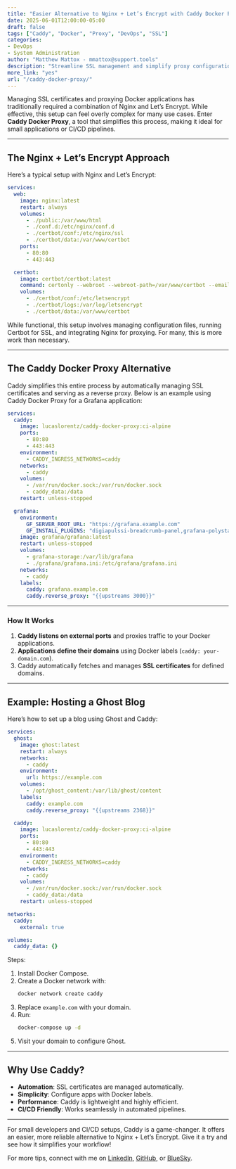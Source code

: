 ```yaml
---
title: "Easier Alternative to Nginx + Let’s Encrypt with Caddy Docker Proxy"
date: 2025-06-01T12:00:00-05:00
draft: false
tags: ["Caddy", "Docker", "Proxy", "DevOps", "SSL"]
categories:
- DevOps
- System Administration
author: "Matthew Mattox - mmattox@support.tools"
description: "Streamline SSL management and simplify proxy configuration using Caddy Docker Proxy as an alternative to Nginx and Let’s Encrypt."
more_link: "yes"
url: "/caddy-docker-proxy/"
---
```


Managing SSL certificates and proxying Docker applications has traditionally required a combination of Nginx and Let’s Encrypt. While effective, this setup can feel overly complex for many use cases. Enter **Caddy Docker Proxy**, a tool that simplifies this process, making it ideal for small applications or CI/CD pipelines.

<!--more-->

---

## The Nginx + Let’s Encrypt Approach  

Here’s a typical setup with Nginx and Let’s Encrypt:  

```yaml
services:
  web: 
    image: nginx:latest
    restart: always
    volumes:
      - ./public:/var/www/html
      - ./conf.d:/etc/nginx/conf.d
      - ./certbot/conf:/etc/nginx/ssl
      - ./certbot/data:/var/www/certbot
    ports:
      - 80:80
      - 443:443

  certbot:
    image: certbot/certbot:latest
    command: certonly --webroot --webroot-path=/var/www/certbot --email your-email@domain.com --agree-tos --no-eff-email -d domain.com -d www.domain.com
    volumes:
      - ./certbot/conf:/etc/letsencrypt
      - ./certbot/logs:/var/log/letsencrypt
      - ./certbot/data:/var/www/certbot
```

While functional, this setup involves managing configuration files, running Certbot for SSL, and integrating Nginx for proxying. For many, this is more work than necessary.

---

## The Caddy Docker Proxy Alternative  

Caddy simplifies this entire process by automatically managing SSL certificates and serving as a reverse proxy. Below is an example using Caddy Docker Proxy for a Grafana application:

```yaml
services:
  caddy:
    image: lucaslorentz/caddy-docker-proxy:ci-alpine
    ports:
      - 80:80
      - 443:443
    environment:
      - CADDY_INGRESS_NETWORKS=caddy
    networks:
      - caddy
    volumes:
      - /var/run/docker.sock:/var/run/docker.sock
      - caddy_data:/data
    restart: unless-stopped

  grafana:
    environment:
      GF_SERVER_ROOT_URL: "https://grafana.example.com"
      GF_INSTALL_PLUGINS: "digiapulssi-breadcrumb-panel,grafana-polystat-panel"
    image: grafana/grafana:latest
    restart: unless-stopped
    volumes:
      - grafana-storage:/var/lib/grafana
      - ./grafana/grafana.ini:/etc/grafana/grafana.ini
    networks:
      - caddy
    labels:
      caddy: grafana.example.com
      caddy.reverse_proxy: "{{upstreams 3000}}"
```

---

### How It Works  

1. **Caddy listens on external ports** and proxies traffic to your Docker applications.  
2. **Applications define their domains** using Docker labels (`caddy: your-domain.com`).  
3. Caddy automatically fetches and manages **SSL certificates** for defined domains.  

---

## Example: Hosting a Ghost Blog  

Here’s how to set up a blog using Ghost and Caddy:

```yaml
services:
  ghost:
    image: ghost:latest
    restart: always
    networks:
      - caddy
    environment:
      url: https://example.com
    volumes:
      - /opt/ghost_content:/var/lib/ghost/content
    labels:
      caddy: example.com
      caddy.reverse_proxy: "{{upstreams 2368}}"

  caddy:
    image: lucaslorentz/caddy-docker-proxy:ci-alpine
    ports:
      - 80:80
      - 443:443
    environment:
      - CADDY_INGRESS_NETWORKS=caddy
    networks:
      - caddy
    volumes:
      - /var/run/docker.sock:/var/run/docker.sock
      - caddy_data:/data
    restart: unless-stopped

networks:
  caddy:
    external: true

volumes:
  caddy_data: {}
```

Steps:  

1. Install Docker Compose.  
2. Create a Docker network with:  
   ```bash
   docker network create caddy
   ```
3. Replace `example.com` with your domain.  
4. Run:  
   ```bash
   docker-compose up -d
   ```
5. Visit your domain to configure Ghost.  

---

## Why Use Caddy?  

- **Automation**: SSL certificates are managed automatically.  
- **Simplicity**: Configure apps with Docker labels.  
- **Performance**: Caddy is lightweight and highly efficient.  
- **CI/CD Friendly**: Works seamlessly in automated pipelines.  

---

For small developers and CI/CD setups, Caddy is a game-changer. It offers an easier, more reliable alternative to Nginx + Let’s Encrypt. Give it a try and see how it simplifies your workflow!

For more tips, connect with me on [LinkedIn](https://www.linkedin.com/in/matthewmattox/), [GitHub](https://github.com/mattmattox), or [BlueSky](https://bsky.app/profile/cube8021.bsky.social).

